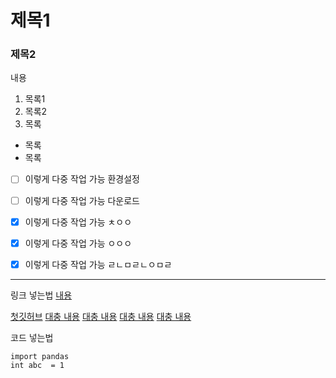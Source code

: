 # 제목1
### 제목2

내용

1. 목록1
2. 목록2
3. 목록


- 목록
- 목록
  
- [ ] 이렇게 다중 작업 가능 환경설정
- [ ] 이렇게 다중 작업 가능 다운로드
- [x] 이렇게 다중 작업 가능 ㅊㅇㅇ
- [x] 이렇게 다중 작업 가능 ㅇㅇㅇ
- [x] 이렇게 다중 작업 가능 ㄹㄴㅁㄹㄴㅇㅁㄹ


---

링크 넣는법
[내용](주소)

[첫깃허브](https://github.com/Shintosa/Taehoon-CherryPicker)
[대충 내용](https://github.com/Shintosa/Taehoon-CherryPicker)
[대충 내용](https://github.com/Shintosa/Taehoon-CherryPicker)
[대충 내용](https://github.com/Shintosa/Taehoon-CherryPicker)
[대충 내용](https://github.com/Shintosa/Taehoon-CherryPicker)

코드 넣는법
```solidity
import pandas
int abc  = 1


```